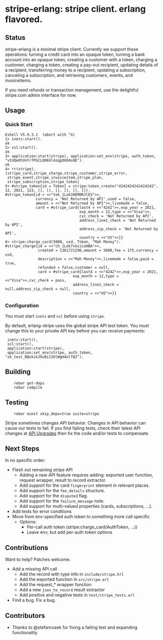stripe-erlang: stripe client.  erlang flavored.
===============================================

Status
------
stripe-erlang is a minimal stripe client.  Currently we support these
operations: turning a credit card into an opaque token, turning a bank account
into an opaque token, creating a customer with a token,
charging a customer, charging a token, creating a pay-out recipient,
updating details of a recipient, transferring money to a recipient, updating
a subscription, canceling a subscription, and retrieving customers, events,
and invoiceitems.

If you need refunds or transaction management, use the delightful stripe.com
admin interface for now.

Usage
-----
### Quick Start
    Eshell V5.9.3.1  (abort with ^G)
    1> inets:start().
    ok
    2> ssl:start().
    ok
    3> application:start(stripe), application:set_env(stripe, auth_token, "vtUQeOtUnYr7PGCLQ96Ul4zqpDUO4sOE").
    ok
    4> rr(stripe).
    [stripe_card,stripe_charge,stripe_customer,stripe_error,
     stripe_event,stripe_invoiceitem,stripe_plan,
     stripe_subscription,stripe_token]
    5> #stripe_token{id = Token} = stripe:token_create("4242424242424242", 12, 2021, 123, [], [], [], [], [], []).
    #stripe_token{id = <<"tok_1Lok1HEM0RJlE5">>,
                  currency = 'Not Returned by API',used = false,
                  amount = <<"Not Returned by API">>,livemode = false,
                  card = #stripe_card{last4 = <<"4242">>,exp_year = 2021,
                                      exp_month = 12,type = <<"Visa">>,
                                      cvc_check = 'Not Returned by API',
                                      address_line1_check = 'Not Returned by API',
                                      address_zip_check = 'Not Returned by API',
                                      country = <<"US">>}}
    6> stripe:charge_card(5000, usd, Token, "Mah Money").
    #stripe_charge{id = <<"ch_1Lok7sGzzioHBA">>,
                   created = 1361721296,amount = 5000,fee = 175,currency = usd,
                   description = <<"Mah Money">>,livemode = false,paid = true,
                   refunded = false,customer = null,
                   card = #stripe_card{last4 = <<"4242">>,exp_year = 2021,
                                   exp_month = 12,type = <<"Visa">>,cvc_check = pass,
                                   address_line1_check = null,address_zip_check = null,
                                   country = <<"US">>}}


### Configuration
You must start `inets` and `ssl` before using `stripe`.

By default, erlang-stripe uses the global stripe API test token.
You *must* change this to your private API key before you can receive payments:

     inets:start(),
     ssl:start(),
     application:start(stripe),
     application:set_env(stripe, auth_token, "sk_test_BQokikJOvBiI2HlWgH4olfQ2").

Building
--------
        rebar get-deps
        rebar compile

Testing
-------
        rebar eunit skip_deps=true suite=stripe

Stripe sometimes changes API behavior.  Changes in API behavior can cause
our tests to fail.  If you find failing tests, check their latest API changes at
[API Upgrades](https://stripe.com/docs/upgrades) then fix the code and/or tests
to compensate.

Next Steps
----------
In no specific order:

* Flesh out remaining stripe API
  * Adding a new API feature requires adding: exported user function, request wrapper, result to record extractor.
  * Add support for the card `fingerprint` element in relevant places.
  * Add support for the `fee_details` structure.
  * Add support for the `disputed` flag.
  * Add support for the `failure_message` note.
  * Add support for multi-valued properties (cards, subscriptions, ...).
* Add tests for error conditions
* Move from env-specified auth token to something more call specific
  * Options:
    * Per-call auth token (stripe:charge_card(AuthToken, ...))
    * Leave env, but add per-auth token options

Contributions
-------------
Want to help?  Patches welcome.

* Add a missing API call
  * Add the record with type info in `include/stripe.hrl`
  * Add the exported function in `src/stripe.erl`
  * Add the request_* wrapper function
  * Add a new `json_to_record` result extractor
  * Add positive and negative tests in `test/stripe_tests.erl`
* Find a bug.  Fix a bug.

Contributors
------------
* Thanks to @stefanrusek for fixing a failing test and expanding functionality
